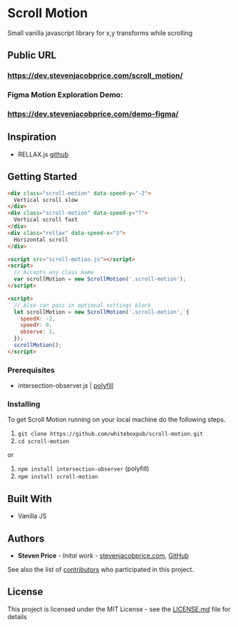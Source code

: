 # Scroll Motion

Small vanilla javascript library for x,y transforms while scrolling

## Public URL

### https://dev.stevenjacobprice.com/scroll_motion/

### Figma Motion Exploration Demo:
### https://dev.stevenjacobprice.com/demo-figma/

## Inspiration
+ RELLAX.js [github](https://github.com/yairEO/rellax)

## Getting Started

```html
<div class="scroll-motion" data-speed-y="-2">
  Vertical scroll slow
</div>
<div class="scroll-motion" data-speed-y="7">
  Vertical scroll fast
</div>
<div class="rellax" data-speed-x="3">
  Horizontal scroll
</div>

<script src="scroll-motion.js"></script>
<script>
  // Accepts any class name
  var scrollMotion = new ScrollMotion('.scroll-motion');
</script>
```
```html
<script>
  // Also can pass in optional settings block
  let scrollMotion = new ScrollMotion('.scroll-motion', {
    speedX: -2,
    speedY: 0,
    observe: 1,
  });
  scrollMotion();
</script>
```

### Prerequisites

+ intersection-observer.js | [polyfill](https://github.com/w3c/IntersectionObserver/tree/master/polyfill)

### Installing

To get Scroll Motion running on your local machine do the following steps.

1. ```git clone https://github.com/whiteboxpub/scroll-motion.git```
2. ```cd scroll-motion```

or 

1. ```npm install intersection-observer``` (polyfill)
2. ```npm install scroll-motion```

## Built With
* Vanilla JS

## Authors
+ **Steven Price** - *Inital work* - [stevenjacobprice.com](https://www.stevenjacobprice.com/), [GitHub](https://github.com/whiteboxpub)

See also the list of [contributors](https://github.com/whiteboxpub/random-intel-codename/graphs/contributors) who participated in this project.

## License

This project is licensed under the MIT License - see the [LICENSE.md](https://raw.githubusercontent.com/BTBTravis/mke-bus-graphql/master/LICENSE.md) file for details
